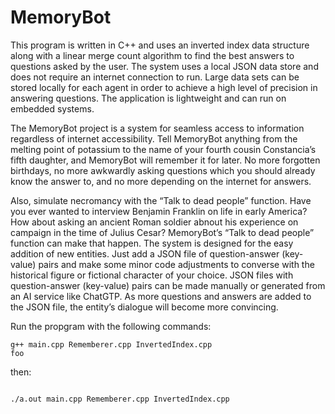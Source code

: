 # MemoryBot

This program is written in C++ and uses an inverted index data structure along with a linear merge count algorithm to find the best answers to questions asked by the user. The system uses a local JSON data store and does not require an internet connection to run. Large data sets can be stored locally for each agent in order to achieve a high level of precision in answering questions. The application is lightweight and can run on embedded systems. 

The MemoryBot project is a system for seamless access to information regardless of internet accessibility. Tell MemoryBot anything from the melting point of potassium to the name of your fourth cousin Constancia’s fifth daughter, and MemoryBot will remember it for later. No more forgotten birthdays, no more awkwardly asking questions which you should already know the answer to, and no more depending on the internet for answers.

Also, simulate necromancy with the “Talk to dead people” function. Have you ever wanted to interview Benjamin Franklin on life in early America?  How about asking an ancient Roman soldier abnout his experience on campaign in the time of Julius Cesar?  MemoryBot’s “Talk to dead people” function can make that happen. The system is designed for the easy addition of new entities. Just add a JSON file of question-answer (key-value) pairs and make some minor code adjustments to converse with the historical figure or fictional character of your choice. JSON files with question-answer (key-value) pairs can be made manually or generated from an AI service like ChatGTP. As more questions and answers are added to the JSON file, the entity’s dialogue will become more convincing.

Run the propgram with the following commands:
```console
g++ main.cpp Rememberer.cpp InvertedIndex.cpp
foo
```
then:

```console

./a.out main.cpp Rememberer.cpp InvertedIndex.cpp
```


